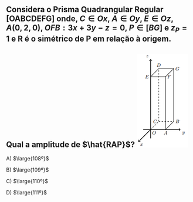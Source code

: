 ## Considera o Prisma Quadrangular Regular [OABCDEFG] onde, $C \in Ox$, $A \in Oy$, $E \in Oz$, $A(0,2,0)$, $OFB: 3x+3y-z=0$, $P \in [BG]$ e $z_P = 1$ e R é o simétrico de P em relação à origem.

## Qual a amplitude de $\hat{RAP}$? ![Alt text](image.png)

A) $\large{108º}$

B) $\large{109º}$

C) $\large{110º}$

D) $\large{111º}$


